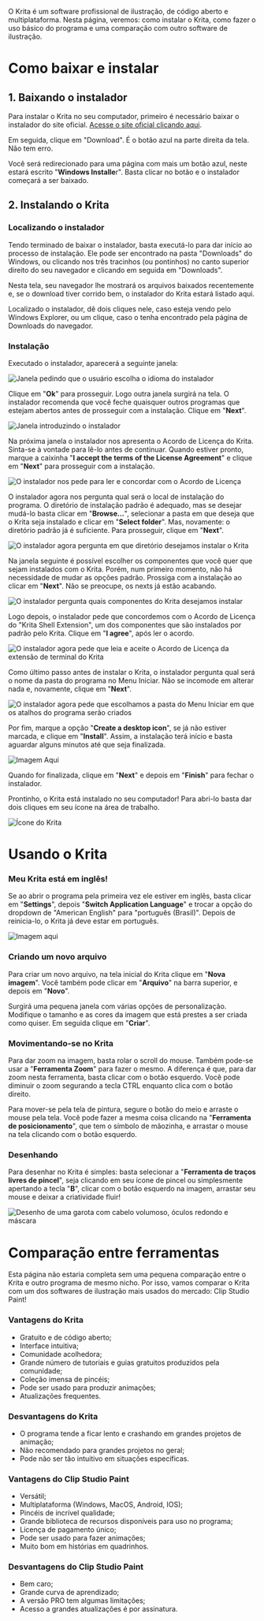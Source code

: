 O Krita é um software profissional de ilustração, de código aberto e multiplataforma. Nesta página, veremos: como instalar o Krita, como fazer o uso básico do programa e uma comparação com outro software de ilustração.
# Como baixar e instalar
## 1. Baixando o instalador
Para instalar o Krita no seu computador, primeiro é necessário baixar o instalador do site oficial. [Acesse o site oficial clicando aqui](https://krita.org/en/).

Em seguida, clique em "Download". É o botão azul na parte direita da tela. Não tem erro.

Você será redirecionado para uma página com mais um botão azul, neste estará escrito "**Windows Installe**r". Basta clicar no botão e o instalador começará a ser baixado.
## 2. Instalando o Krita
### Localizando o instalador
Tendo terminado de baixar o instalador, basta executá-lo para dar início ao processo de instalação. Ele pode ser encontrado na pasta "Downloads" do Windows, ou clicando nos três tracinhos (ou pontinhos) no canto superior direito do seu navegador e clicando em seguida em "Downloads".

Nesta tela, seu navegador lhe mostrará os arquivos baixados recentemente e, se o download tiver corrido bem, o instalador do Krita estará listado aqui.

Localizado o instalador, dê dois cliques nele, caso esteja vendo pelo Windows Explorer, ou um clique, caso o tenha encontrado pela página de Downloads do navegador.
### Instalação
Executado o instalador, aparecerá a seguinte janela:

![Janela pedindo que o usuário escolha o idioma do instalador](https://raw.githubusercontent.com/Yukari-san/justMarkdown/main/assets/krita_install_01.png)

Clique em "**Ok**" para prosseguir. Logo outra janela surgirá na tela. O instalador recomenda que você feche quaisquer outros programas que estejam abertos antes de prosseguir com a instalação. Clique em "**Next**".

![Janela introduzindo o instalador](https://raw.githubusercontent.com/Yukari-san/justMarkdown/main/assets/krita_install_02.png)

Na próxima janela o instalador nos apresenta o Acordo de Licença do Krita. Sinta-se à vontade para lê-lo antes de continuar. Quando estiver pronto, marque a caixinha "**I accept the terms of the License Agreement**" e clique em "**Next**" para prosseguir com a instalação.

![O instalador nos pede para ler e concordar com o Acordo de Licença](https://raw.githubusercontent.com/Yukari-san/justMarkdown/main/assets/krita_install_03.png)

O instalador agora nos pergunta qual será o local de instalação do programa. O diretório de instalação padrão é adequado, mas se desejar mudá-lo basta clicar em "**Browse...**", selecionar a pasta em que deseja que o Krita seja instalado e clicar em "**Select folder**". Mas, novamente: o diretório padrão já é suficiente. Para prosseguir, clique em "**Next**".

![O instalador agora pergunta em que diretório desejamos instalar o Krita](https://raw.githubusercontent.com/Yukari-san/justMarkdown/main/assets/krita_install_04.png)

Na janela seguinte é possível escolher os componentes que você quer que sejam instalados com o Krita. Porém, num primeiro momento, não há necessidade de mudar as opções padrão. Prossiga com a instalação ao clicar em "**Next**". Não se preocupe, os nexts já estão acabando.

![O instalador pergunta quais componentes do Krita desejamos instalar](https://raw.githubusercontent.com/Yukari-san/justMarkdown/main/assets/krita_install_05.png)

Logo depois, o instalador pede que concordemos com o Acordo de Licença do "Krita Shell Extension", um dos componentes que são instalados por padrão pelo Krita. Clique em "**I agree**", após ler o acordo.

![O instalador agora pede que leia e aceite o Acordo de Licença da extensão de terminal do Krita](https://raw.githubusercontent.com/Yukari-san/justMarkdown/main/assets/krita_install_06.png)

Como último passo antes de instalar o Krita, o instalador pergunta qual será o nome da pasta do programa no Menu Iniciar. Não se incomode em alterar nada e, novamente, clique em "**Next**".

![O instalador agora pede que escolhamos a pasta do Menu Iniciar em que os atalhos do programa serão criados](https://raw.githubusercontent.com/Yukari-san/justMarkdown/main/assets/krita_install_07.png)

Por fim, marque a opção "**Create a desktop icon**", se já não estiver marcada, e clique em "**Install**". Assim, a instalação terá início e basta aguardar alguns minutos até que seja finalizada.

![Imagem Aqui](https://raw.githubusercontent.com/Yukari-san/justMarkdown/main/assets/krita_install_08.png)

Quando for finalizada, clique em "**Next**" e depois em "**Finish**" para fechar o instalador.

Prontinho, o Krita está instalado no seu computador! Para abri-lo basta dar dois cliques em seu ícone na área de trabalho.

![Ícone do Krita](https://raw.githubusercontent.com/Yukari-san/justMarkdown/main/assets/krita_icon.png)
# Usando o Krita
### Meu Krita está em inglês!
Se ao abrir o programa pela primeira vez ele estiver em inglês, basta clicar em "**Settings**", depois "**Switch Application Language**" e trocar a opção do dropdown de "American English" para "português (Brasil)". Depois de reinicia-lo, o Krita já deve estar em português.

![Imagem aqui](https://github.com/Yukari-san/justMarkdown/blob/main/assets/krita_print_01.png?raw=true)
### Criando um novo arquivo
Para criar um novo arquivo, na tela inicial do Krita clique em "**Nova imagem**". Você também pode clicar em "**Arquivo**" na barra superior, e depois em "**Novo**".

Surgirá uma pequena janela com várias opções de personalização. Modifique o tamanho e as cores da imagem que está prestes a ser criada como quiser. Em seguida clique em "**Criar**".
### Movimentando-se no Krita
Para dar zoom na imagem, basta rolar o scroll do mouse. Também pode-se usar a "**Ferramenta Zoom**" para fazer o mesmo. A diferença é que, para dar zoom nesta ferramenta, basta clicar com o botão esquerdo. Você pode diminuir o zoom segurando a tecla CTRL enquanto clica com o botão direito.

Para mover-se pela tela de pintura, segure o botão do meio e arraste o mouse pela tela. Você pode fazer a mesma coisa clicando na "**Ferramenta de posicionamento**", que tem o símbolo de mãozinha, e arrastar o mouse na tela clicando com o botão esquerdo.
### Desenhando
Para desenhar no Krita é simples: basta selecionar a "**Ferramenta de traços livres de pincel**", seja clicando em seu ícone de pincel ou simplesmente apertando a tecla "**B**", clicar com o botão esquerdo na imagem, arrastar seu mouse e deixar a criatividade fluir!

![Desenho de uma garota com cabelo volumoso, óculos redondo e máscara](https://github.com/Yukari-san/justMarkdown/blob/main/assets/krita_print_03.png?raw=true)
# Comparação entre ferramentas
Esta página não estaria completa sem uma pequena comparação entre o Krita e outro programa de mesmo nicho. Por isso, vamos comparar o Krita com um dos softwares de ilustração mais usados do mercado: Clip Studio Paint!
### Vantagens do Krita
- Gratuito e de código aberto;
- Interface intuitiva;
- Comunidade acolhedora;
- Grande número de tutoriais e guias gratuitos produzidos pela comunidade;
- Coleção imensa de pincéis;
- Pode ser usado para produzir animações;
- Atualizações frequentes.
### Desvantagens do Krita
- O programa tende a ficar lento e crashando em grandes projetos de animação;
- Não recomendado para grandes projetos no geral;
- Pode não ser tão intuitivo em situações específicas.
### Vantagens do Clip Studio Paint
- Versátil;
- Multiplataforma (Windows, MacOS, Android, IOS);
- Pincéis de incrível qualidade;
- Grande biblioteca de recursos disponíveis para uso no programa;
- Licença de pagamento único;
- Pode ser usado para fazer animações;
- Muito bom em histórias em quadrinhos.
### Desvantagens do Clip Studio Paint
- Bem caro;
- Grande curva de aprendizado;
- A versão PRO tem algumas limitações;
- Acesso a grandes atualizações é por assinatura.
